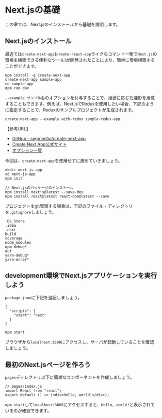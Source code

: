 # Next.jsの基礎
この章では、Next.jsのインストールから基礎を説明します。

## Next.jsのインストール
最近では`create-next-app`(`create-react-app`ライクなコマンド一発で`Next.js`の環境を構築できる便利なツール)が開発されたことにより、簡単に環境構築することができます。  
```
npm install -g create-next-app
create-next-app sample-app
cd sample-app
npm run dev
```

`--example サンプル名`のオプションを付与することで、用途に応じた雛形を用意することもできます。例えば、Next.jsでReduxを使用したい場合、下記のように指定することで、Reduxのサンプルプロジェクトが生成されます。
```
create-next-app --example with-redux sample-redux-app
```
【参考URL】
- [GitHub - segmentio/create-next-app](https://github.com/segmentio/create-next-app)
- [Create Next App公式サイト](https://open.segment.com/create-next-app/)
- [オプション一覧](https://github.com/zeit/next.js/tree/master/examples)

今回は、`create-next-app`を使用せずに進めていきましょう。

```
mkdir next-js-app
cd next-js-app
npm init

// Next.jsのパッケージのインストール
npm install nextjs@latest --save-dev
npm install react@latest react-dom@latest --save
```

プロジェクトをgit管理する場合は、下記のファイル・ディレクトリを`.gitignore`しましょう。
```
.DS_Store
.idea
.next
build
coverage
node_modules
npm-debug*
out
yarn-debug*
yarn-error*
```

## development環境でNext.jsアプリケーションを実行しよう
`package.json`に下記を追記しましょう。
```
{
  "scripts": {
    "start": "next"
  }
}
```

```
npm start
```

ブラウザから`localhost:3000`にアクセスし、サーバが起動していることを確認しましょう。

## 最初のNext.jsページを作ろう
`pages`ディレクトリ以下に簡単なコンポーネントを作成しましょう。
```
// pages/index.js
import React from "react";
export default () => (<div>Hello, world!</div>);
```

`npm start`して`localhost:3000`にアクセスすると、`Hello, world!`と表示されているのが確認できます。
